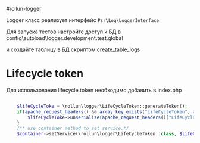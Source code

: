 #rollun-logger

Logger класс реализует интерфейс `Psr\Log\LoggerInterface`

Для запуска тестов настройте доступ к БД в config\autoload\logger.development.test.global

и создайте таблицу в БД скриптом create_table_logs

# Lifecycle token 
Для использования lifecycle token необходимо добавить в index.php
```php

    $lifeCycleToke = \rollun\logger\LifeCycleToken::generateToken();
    if(apache_request_headers() && array_key_exists("LifeCycleToken", apache_request_headers())) {
        $lifeCycleToke->unserialize(apache_request_headers()["LifeCycleToken"]);
    }
    /** use container method to set service.*/
    $container->setService(\rollun\logger\LifeCycleToken::class, $lifeCycleToke)

```